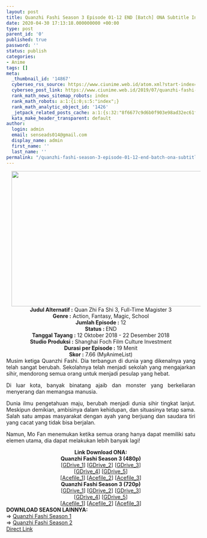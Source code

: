 ```yaml
---
layout: post
title: Quanzhi Fashi Season 3 Episode 01-12 END [Batch] ONA Subtitle Indonesia
date: 2020-04-30 17:13:18.000000000 +00:00
type: post
parent_id: '0'
published: true
password: ''
status: publish
categories:
- Anime
tags: []
meta:
  _thumbnail_id: '14867'
  cyberseo_rss_source: https://www.ciunime.web.id/atom.xml?start-index=751&max-results=150
  cyberseo_post_link: https://www.ciunime.web.id/2019/07/quanzhi-fashi-season-3-episode-01-12.html
  rank_math_news_sitemap_robots: index
  rank_math_robots: a:1:{i:0;s:5:"index";}
  rank_math_analytic_object_id: '1426'
  _jetpack_related_posts_cache: a:1:{s:32:"8f6677c9d6b0f903e98ad32ec61f8deb";a:2:{s:7:"expires";i:1663197187;s:7:"payload";a:0:{}}}
  kata_make_header_transparent: default
author:
  login: admin
  email: senseads014@gmail.com
  display_name: admin
  first_name: ''
  last_name: ''
permalink: "/quanzhi-fashi-season-3-episode-01-12-end-batch-ona-subtitle-indonesia/"
---
```

<div class="separator" style="clear: both; text-align: center;"><a href="https://1.bp.blogspot.com/-UNo9teULW34/XS3zXYhKeCI/AAAAAAAAb2Q/kBfgjJbvav05LSGRjV_OP7Hs4ngqsHh5QCLcBGAs/s1600/Quanzhi%2BFashi%2BSeason%2B3.jpg" imageanchor="1" style="margin-left: 1em; margin-right: 1em;"><img border="0" data-original-height="720" data-original-width="1280" height="360" src="{{ site.baseurl }}/assets/2020/04/Quanzhi%2BFashi%2BSeason%2B3.jpg" width="640" /></a></div>
<div style="text-align: left;"></div>
<div style="text-align: center;"><b>Judul</b><b><b> Alternatif</b> :</b> Quan Zhi Fa Shi 3, Full-Time Magister 3</div>
<div style="text-align: center;"><b><b>Genre :</b></b> Action, Fantasy, Magic, School</div>
<div style="text-align: center;"><b>Jumlah Episode :</b> 12<br /><b>Status :&nbsp;</b>END<br /><b>Tanggal Tayang :</b> 12 Oktober 2018 - 22 Desember 2018<br /><b>Studio Produksi :</b> Shanghai Foch Film Culture Investment<br /><b>Durasi per Episode :</b> 19 Menit</div>
<div style="text-align: center;"><b>Skor :</b> 7.66 (MyAnimeList)</div>
<div style="text-align: center;"></div>
<div style="text-align: justify;">Musim ketiga Quanzhi Fashi. Dia terbangun di dunia yang dikenalnya yang telah sangat berubah. Sekolahnya telah menjadi sekolah yang mengajarkan sihir, mendorong semua orang untuk menjadi pesulap yang hebat.</p>
<p>Di luar kota, banyak binatang ajaib dan monster yang berkeliaran menyerang dan memangsa manusia.</p>
<p>Dunia ilmu pengetahuan maju, berubah menjadi dunia sihir tingkat lanjut. Meskipun demikian, ambisinya dalam kehidupan, dan situasinya tetap sama. Salah satu ampas masyarakat dengan ayah yang berjuang dan saudara tiri yang cacat yang tidak bisa berjalan.</p>
<p>Namun, Mo Fan menemukan ketika semua orang hanya dapat memiliki satu elemen utama, dia dapat melakukan lebih banyak lagi!</p></div>
<div style="text-align: justify;"></div>
<div style="text-align: justify;"></div>
<div style="text-align: center;"><b>Link Download ONA:</b></div>
<div style="text-align: center;"><b>Quanzhi Fashi Season 3 (480p)</b></div>
<div style="text-align: center;">[<a href="https://drive.google.com/uc?id=1l42LzM-OZW8pAd2iLj91VlntxA9fThkY" target="_blank" rel="noopener">GDrive_1</a>] [<a href="https://drive.google.com/uc?id=1y6sFsGdkxM3TCvRM22MtmPqkJ12G0Ys5" target="_blank" rel="noopener">GDrive_2</a>] [<a href="https://drive.google.com/uc?id=1GMvLU794thyK3aYHtlCcPQY203ppX3vw" target="_blank" rel="noopener">GDrive_3</a>]<br />[<a href="https://drive.google.com/uc?id=1Zn6TZpiQf76LDeJT9FmScUsfy5yRukjv" target="_blank" rel="noopener">GDrive_4</a>] [<a href="https://drive.google.com/uc?id=1spypwqm9RCwITNbwhCtnEPAxBEovJ6No" target="_blank" rel="noopener">GDrive_5</a>]<br />[<a href="https://acefile.co/f/10158068/wibudesu-com-quanzhi-fashi-season-3-480p-zip" target="_blank" rel="noopener">Acefile_1</a>] [<a href="https://acefile.co/f/10332196/kusonime-quanzhi-s3-480p-rar" target="_blank" rel="noopener">Acefile_2</a>] [<a href="https://acefile.co/f/5889556/shirainime-quan-zhifas-hi-s3-480p-rar" target="_blank" rel="noopener">Acefile_3</a>]</div>
<div style="text-align: center;"><b>Quanzhi Fashi Season 3 (720p)</b><br />[<a href="https://drive.google.com/uc?id=1l42LzM-OZW8pAd2iLj91VlntxA9fThkY" target="_blank" rel="noopener">GDrive_1</a>] [<a href="https://drive.google.com/uc?id=1RkhkSG5IgdGOwBOw6VgjNtE2bpzPUiW6" target="_blank" rel="noopener">GDrive_2</a>] [<a href="https://drive.google.com/uc?id=11v41jGQlFGA4VEnW7R1H5RiUwl2S3DZb" target="_blank" rel="noopener">GDrive_3</a>]<br />[<a href="https://drive.google.com/uc?id=14XmyVBPX-nMWrjhTgKgYYUsNCuNq-I2s" target="_blank" rel="noopener">GDrive_4</a>] [<a href="https://drive.google.com/uc?id=1-0SFpWHaOkfud6_MthqfMRHYccEVnl_Y" target="_blank" rel="noopener">GDrive_5</a>]<br />[<a href="https://acefile.co/f/10158067/wibudesu-com-quanzhi-fashi-season-3-720p-zip" target="_blank" rel="noopener">Acefile_1</a>] [<a href="https://acefile.co/f/10332197/kusonime-quanzhi-s3-720p-rar" target="_blank" rel="noopener">Acefile_2</a>] [<a href="https://acefile.co/f/5889553/shirainime-quan-zhifas-hi-s3-720p-rar" target="_blank" rel="noopener">Acefile_3</a>]
<div style="text-align: left;"></div>
<div style="text-align: left;"></div>
<div style="text-align: left;"><b>DOWNLOAD SEASON LAINNYA:</b></div>
<div style="text-align: left;"></div>
<div style="text-align: left;">=&gt;&nbsp;<a href="https://www.ciunime.web.id/2019/07/quanzhi-fashi-season-1-episode-01-12.html" target="_blank" rel="noopener">Quanzhi Fashi Season 1</a></div>
<div style="text-align: left;">=&gt;&nbsp;<a href="https://www.ciunime.web.id/2019/07/quanzhi-fashi-season-2-episode-01-12.html" target="_blank" rel="noopener">Quanzhi Fashi Season 2</a></div>
<div style="text-align: left;"></div>
</div>
<link rel="stylesheet" href="https://cdnjs.cloudflare.com/ajax/libs/font-awesome/4.7.0/css/font-awesome.min.css" />
<div class="divbtn"> <a href="https://handymansurrender.com/fihup8buzv?key=94550f7ce39444073321dde3b8782f97" class="btn"><i class="fa fa-download"></i> Direct Link</a> </div>
